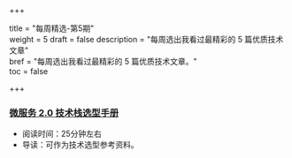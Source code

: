 +++

title = "每周精选-第5期"  
weight = 5
draft = false
description = "每周选出我看过最精彩的 5 篇优质技术文章"  
bref = "每周选出我看过最精彩的 5 篇优质技术文章。"  
toc = false

+++

### <font color=#3998e2>[微服务 2.0 技术栈选型手册](https://mp.weixin.qq.com/s/OloZhn2pwfIrOQit_8jefA)</font>
- 阅读时间：25分钟左右
- 导读：可作为技术选型参考资料。



